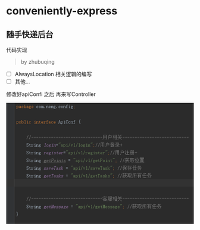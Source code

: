 # conveniently-express

## 随手快递后台

代码实现
> by  zhubuqing

- [ ] AlwaysLocation 相关逻辑的编写
- [ ] 其他...

修改好apiConfi 之后 再来写Controller


![fdsa](/image/apiconf.png)


